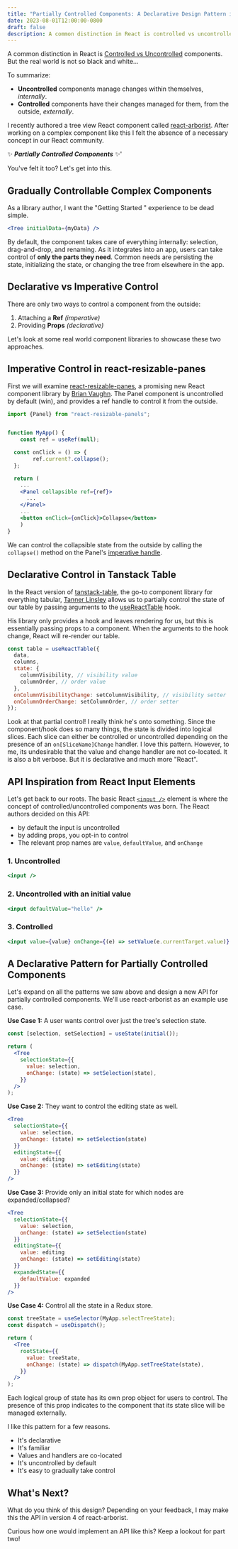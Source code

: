 ```yaml
---
title: "Partially Controlled Components: A Declarative Design Pattern in React"
date: 2023-08-01T12:00:00-0800
draft: false
description: A common distinction in React is controlled vs uncontrolled components. But the real world is not so black and white...
---
```


A common distinction in React is [Controlled vs Uncontrolled](https://react.dev/learn/sharing-state-between-components#controlled-and-uncontrolled-components) components. But the real world is not so black and white...

To summarize:

- **Uncontrolled** components manage changes within themselves, _internally_.
- **Controlled** components have their changes managed for them, from the outside, _externally_.

I recently authored a tree view React component called [react-arborist](https://github.com/brimdata/react-arborist). After working on a complex component like this I felt the absence of a necessary concept in our React community.

✨ **_Partially Controlled Components_** ✨'

You've felt it too? Let's get into this.

## Gradually Controllable Complex Components

As a library author, I want the "Getting Started " experience to be dead simple.

```jsx
<Tree initialData={myData} />
```

By default, the component takes care of everything internally: selection, drag-and-drop, and renaming. As it integrates into an app, users can take control of **only the parts they need**. Common needs are persisting the state, initializing the state, or changing the tree from elsewhere in the app.

## Declarative vs Imperative Control

There are only two ways to control a component from the outside:

1. Attaching a **Ref** _(imperative)_
2. Providing **Props** _(declarative)_

Let's look at some real world component libraries to showcase these two approaches.

## Imperative Control in react-resizable-panes

First we will examine [react-resizable-panes](https://github.com/bvaughn/react-resizable-panels), a promising new React component library by [Brian Vaughn](https://www.bvaughn.me). The Panel component is uncontrolled by default (win), and provides a ref handle to control it from the outside.

```jsx
import {Panel} from "react-resizable-panels";


function MyApp() {
	const ref = useRef(null);

  const onClick = () => {
		ref.current?.collapse();
  };

  return (
    ...
    <Panel collapsible ref={ref}>
      ...
    </Panel>
    ...
    <button onClick={onClick}>Collapse</button>
	)
}
```

We can control the collapsible state from the outside by calling the `collapse()` method on the Panel's [imperative handle](https://react.dev/reference/react/useImperativeHandle).

## Declarative Control in Tanstack Table

In the React version of [tanstack-table](https://tanstack.com/table/v8), the go-to component library for everything tabular, [Tanner Linsley](https://twitter.com/tannerlinsley) allows us to partially control the state of our table by passing arguments to the [useReactTable](https://tanstack.com/table/v8/docs/adapters/react-table) hook.

His library only provides a hook and leaves rendering for us, but this is essentially passing props to a component. When the arguments to the hook change, React will re-render our table.

```jsx
const table = useReactTable({
  data,
  columns,
  state: {
    columnVisibility, // visibility value
    columnOrder, // order value
  },
  onColumnVisibilityChange: setColumnVisibility, // visibility setter
  onColumnOrderChange: setColumnOrder, // order setter
});
```

Look at that partial control! I really think he's onto something. Since the component/hook does so many things, the state is divided into logical slices. Each slice can either be controlled or uncontrolled depending on the presence of an `on[SliceName]Change` handler. I love this pattern. However, to me, its undesirable that the value and change handler are not co-located. It is also a bit verbose. But it is declarative and much more "React".

## API Inspiration from React Input Elements

Let's get back to our roots. The basic React [`<input />`](https://react.dev/reference/react-dom/components/input) element is where the concept of controlled/uncontrolled components was born. The React authors decided on this API:

- by default the input is uncontrolled
- by adding props, you opt-in to control
- The relevant prop names are `value`, `defaultValue`, and `onChange`

### 1. Uncontrolled

```jsx
<input />
```

### 2. Uncontrolled with an initial value

```jsx
<input defaultValue="hello" />
```

### 3. Controlled

```jsx
<input value={value} onChange={(e) => setValue(e.currentTarget.value)} />
```

## A Declarative Pattern for Partially Controlled Components

Let's expand on all the patterns we saw above and design a new API for partially controlled components. We'll use react-arborist as an example use case.

**Use Case 1:** A user wants control over just the tree's selection state.

```jsx
const [selection, setSelection] = useState(initial());

return (
  <Tree
    selectionState={{
      value: selection,
      onChange: (state) => setSelection(state),
    }}
  />
);
```

**Use Case 2:** They want to control the editing state as well.

```jsx
<Tree
  selectionState={{
    value: selection,
    onChange: (state) => setSelection(state)
  }}
  editingState={{
    value: editing
    onChange: (state) => setEditing(state)
  }}
/>
```

**Use Case 3:** Provide only an initial state for which nodes are expanded/collapsed?

```jsx
<Tree
  selectionState={{
    value: selection,
    onChange: (state) => setSelection(state)
  }}
  editingState={{
    value: editing
    onChange: (state) => setEditing(state)
  }}
  expandedState={{
    defaultValue: expanded
  }}
/>
```

**Use Case 4:** Control all the state in a Redux store.

```jsx
const treeState = useSelector(MyApp.selectTreeState);
const dispatch = useDispatch();

return (
  <Tree
    rootState={{
      value: treeState,
      onChange: (state) => dispatch(MyApp.setTreeState(state),
    }}
  />
);
```

Each logical group of state has its own prop object for users to control. The presence of this prop indicates to the component that its state slice will be managed externally.

I like this pattern for a few reasons.

- It's declarative
- It's familiar
- Values and handlers are co-located
- It's uncontrolled by default
- It's easy to gradually take control

## What's Next?

What do you think of this design? Depending on your feedback, I may make this the API in version 4 of react-arborist.

Curious how one would implement an API like this? Keep a lookout for part two!
